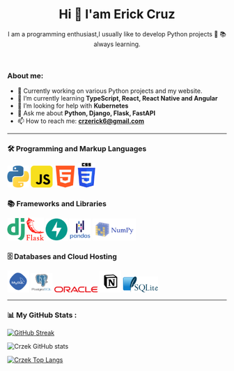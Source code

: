 <div id="header" align="center">
  <h1 align="center">Hi 👋 I'am Erick Cruz</h1>
  <p align="center">I am a programming enthusiast,I usually like to develop Python projects 🤗 📚 always learning.</p>
  <br />
</div>

<!-- ## ![Crzek Views](https://komarev.com/ghpvc/?username=Crzek&style=for-the-badge) -->

<!-- about me -->
<!--
**Crzek/Crzek** is a ✨ _special_ ✨ repository because its `README.md` (this file) appears on your GitHub profile.

-->

### About me:

- 🔭 Currently working on various Python projects and my website.
- 🌱 I’m currently learning **TypeScript, React, React Native and Angular**
- 🤔 I’m looking for help with **Kubernetes**
- 💬 Ask me about **Python, Django, Flask, FastAPI**
- 📫 How to reach me: **crzerick6@gmail.com**

---

<!-- Lenguges de programacion -->
<div>
  <h3>🛠️ Programming and Markup Languages</h3>
  <div>
    <img src="./iconos/python.svg" alt="python" width="50px">
    <img src="./iconos/Js.svg" alt="javascript" width="50px">
    <img src="./iconos/html.svg" alt="html" width="50px">
    <img src="./iconos/css.svg" alt="css" width="40px">
  </div>
  <h3>📚 Frameworks and Libraries</h3>
  <img src="./iconos/django1.svg" alt="django" width="40px">
  <img src="./iconos/flask_rojo.svg" alt="flask" width="40px">
  <img src="./iconos/fastAPI.svg" alt="fastApi" width="50px">
  <img src="./iconos/pandas2A.svg" alt="pandas" width="50px">
  <img src="./iconos/numpy.svg" alt="nmpy" width="100px">

  <h3>🗄️ Databases and Cloud Hosting</h3>
  <img src="./iconos/mySQL.svg" alt="mySQL" width="50px">
  <img src="./iconos/postgresql-vertical.svg" alt="postgresql" width="50px">
  <img src="./iconos/oracle.svg" alt="oracle-sql" width="100px">
  <img src="./iconos/notion.svg" alt="notion" width="50px">
  <img src="./iconos/sqlite.svg" alt="html" width="80px">
</div>

---

<!-- stats  -->

### 📊 My GitHub Stats :

[![GitHub Streak](https://github-readme-streak-stats.herokuapp.com?user=Crzek&theme=panda&date_format=n%2Fj%5B%2FY%5D)](https://git.io/streak-stats)

![Crzek GitHub stats](https://github-readme-stats.vercel.app/api?username=Crzek&show_icons=true&theme=panda)

[![Crzek Top Langs](https://github-readme-stats.vercel.app/api/top-langs/?username=Crzek&hide_progress=false&theme=panda)](https://github.com/anuraghazra/github-readme-stats)
